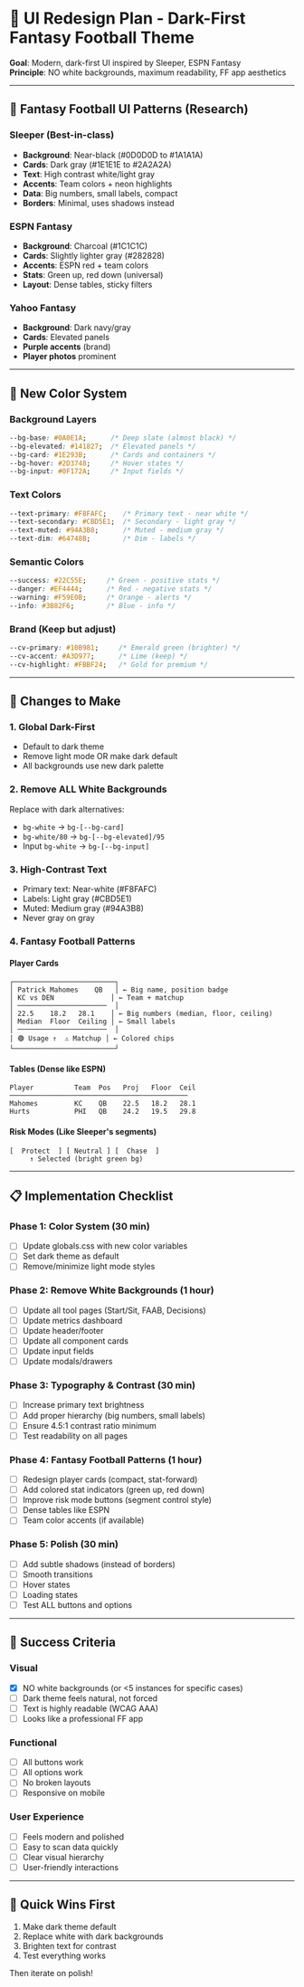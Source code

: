 # 🎨 UI Redesign Plan - Dark-First Fantasy Football Theme

**Goal**: Modern, dark-first UI inspired by Sleeper, ESPN Fantasy  
**Principle**: NO white backgrounds, maximum readability, FF app aesthetics

---

## 🏈 Fantasy Football UI Patterns (Research)

### Sleeper (Best-in-class)
- **Background**: Near-black (#0D0D0D to #1A1A1A)
- **Cards**: Dark gray (#1E1E1E to #2A2A2A)
- **Text**: High contrast white/light gray
- **Accents**: Team colors + neon highlights
- **Data**: Big numbers, small labels, compact
- **Borders**: Minimal, uses shadows instead

### ESPN Fantasy
- **Background**: Charcoal (#1C1C1C)
- **Cards**: Slightly lighter gray (#282828)
- **Accents**: ESPN red + team colors
- **Stats**: Green up, red down (universal)
- **Layout**: Dense tables, sticky filters

### Yahoo Fantasy
- **Background**: Dark navy/gray
- **Cards**: Elevated panels
- **Purple accents** (brand)
- **Player photos** prominent

---

## 🎯 New Color System

### Background Layers
```css
--bg-base: #0A0E1A;      /* Deep slate (almost black) */
--bg-elevated: #141827;  /* Elevated panels */
--bg-card: #1E293B;      /* Cards and containers */
--bg-hover: #2D3748;     /* Hover states */
--bg-input: #0F172A;     /* Input fields */
```

### Text Colors
```css
--text-primary: #F8FAFC;    /* Primary text - near white */
--text-secondary: #CBD5E1;  /* Secondary - light gray */
--text-muted: #94A3B8;      /* Muted - medium gray */
--text-dim: #64748B;        /* Dim - labels */
```

### Semantic Colors
```css
--success: #22C55E;     /* Green - positive stats */
--danger: #EF4444;      /* Red - negative stats */
--warning: #F59E0B;     /* Orange - alerts */
--info: #3B82F6;        /* Blue - info */
```

### Brand (Keep but adjust)
```css
--cv-primary: #10B981;     /* Emerald green (brighter) */
--cv-accent: #A3D977;      /* Lime (keep) */
--cv-highlight: #FBBF24;   /* Gold for premium */
```

---

## 🔧 Changes to Make

### 1. Global Dark-First
- Default to dark theme
- Remove light mode OR make dark default
- All backgrounds use new dark palette

### 2. Remove ALL White Backgrounds
Replace with dark alternatives:
- `bg-white` → `bg-[--bg-card]`
- `bg-white/80` → `bg-[--bg-elevated]/95`
- Input `bg-white` → `bg-[--bg-input]`

### 3. High-Contrast Text
- Primary text: Near-white (#F8FAFC)
- Labels: Light gray (#CBD5E1)
- Muted: Medium gray (#94A3B8)
- Never gray on gray

### 4. Fantasy Football Patterns

#### Player Cards
```
┌─────────────────────────┐
│ Patrick Mahomes    QB   │ ← Big name, position badge
│ KC vs DEN              │ ← Team + matchup
│ ──────────────────────  │
│ 22.5    18.2   28.1    │ ← Big numbers (median, floor, ceiling)
│ Median  Floor  Ceiling │ ← Small labels
│ ──────────────────────  │
│ 🟢 Usage ↑  ⚠️ Matchup │ ← Colored chips
└─────────────────────────┘
```

#### Tables (Dense like ESPN)
```
Player          Team  Pos   Proj   Floor  Ceil
────────────────────────────────────────────
Mahomes         KC    QB    22.5   18.2   28.1
Hurts           PHI   QB    24.2   19.5   29.8
```

#### Risk Modes (Like Sleeper's segments)
```
[  Protect  ] [ Neutral ] [  Chase  ]
     ↑ Selected (bright green bg)
```

---

## 📋 Implementation Checklist

### Phase 1: Color System (30 min)
- [ ] Update globals.css with new color variables
- [ ] Set dark theme as default
- [ ] Remove/minimize light mode styles

### Phase 2: Remove White Backgrounds (1 hour)
- [ ] Update all tool pages (Start/Sit, FAAB, Decisions)
- [ ] Update metrics dashboard
- [ ] Update header/footer
- [ ] Update all component cards
- [ ] Update input fields
- [ ] Update modals/drawers

### Phase 3: Typography & Contrast (30 min)
- [ ] Increase primary text brightness
- [ ] Add proper hierarchy (big numbers, small labels)
- [ ] Ensure 4.5:1 contrast ratio minimum
- [ ] Test readability on all pages

### Phase 4: Fantasy Football Patterns (1 hour)
- [ ] Redesign player cards (compact, stat-forward)
- [ ] Add colored stat indicators (green up, red down)
- [ ] Improve risk mode buttons (segment control style)
- [ ] Dense tables like ESPN
- [ ] Team color accents (if available)

### Phase 5: Polish (30 min)
- [ ] Add subtle shadows (instead of borders)
- [ ] Smooth transitions
- [ ] Hover states
- [ ] Loading states
- [ ] Test ALL buttons and options

---

## 🎯 Success Criteria

### Visual
- [x] NO white backgrounds (or <5 instances for specific cases)
- [ ] Dark theme feels natural, not forced
- [ ] Text is highly readable (WCAG AAA)
- [ ] Looks like a professional FF app

### Functional
- [ ] All buttons work
- [ ] All options work
- [ ] No broken layouts
- [ ] Responsive on mobile

### User Experience
- [ ] Feels modern and polished
- [ ] Easy to scan data quickly
- [ ] Clear visual hierarchy
- [ ] User-friendly interactions

---

## 🚀 Quick Wins First

1. Make dark theme default
2. Replace white with dark backgrounds
3. Brighten text for contrast
4. Test everything works

Then iterate on polish!

